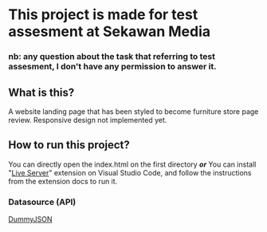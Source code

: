 # This project is made for test assesment at Sekawan Media
### nb: any question about the task that referring to test assesment, I don't have any permission to answer it.

## What is this?
A website landing page that has been styled to become furniture store page review. Responsive design not implemented yet.

## How to run this project?
You can directly open the index.html on the first directory
***or***
You can install "[Live Server](https://marketplace.visualstudio.com/items?itemName=ritwickdey.LiveServer)" extension on Visual Studio Code, and follow the instructions from the extension docs to run it.

### Datasource (API)
[DummyJSON](https://dummyjson.com)
